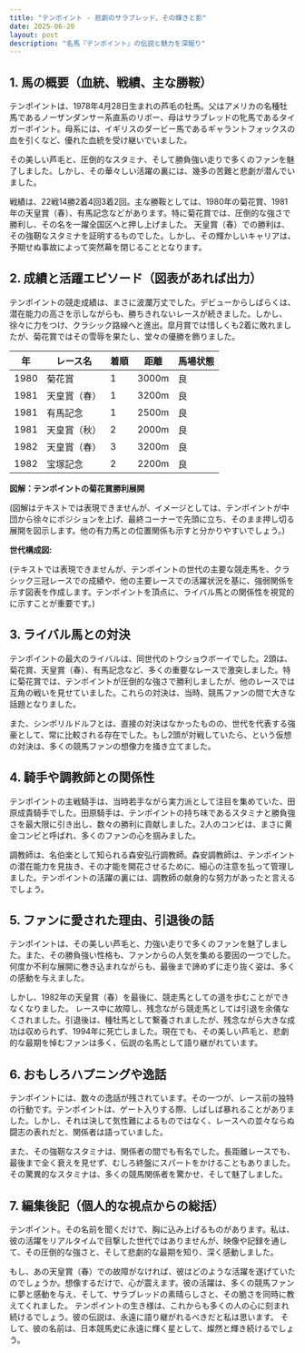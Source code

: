 ```yaml
---
title: "テンポイント - 悲劇のサラブレッド、その輝きと影"
date: 2025-06-20
layout: post
description: "名馬『テンポイント』の伝説と魅力を深堀り"
---
```


## 1. 馬の概要（血統、戦績、主な勝鞍）

テンポイントは、1978年4月28日生まれの芦毛の牡馬。父はアメリカの名種牡馬であるノーザンダンサー系直系のリボー、母はサラブレッドの牝馬であるタイガーポイント。母系には、イギリスのダービー馬であるギャラントフォックスの血を引くなど、優れた血統を受け継いでいました。

その美しい芦毛と、圧倒的なスタミナ、そして勝負強い走りで多くのファンを魅了しました。しかし、その華々しい活躍の裏には、幾多の苦難と悲劇が潜んでいました。

戦績は、22戦14勝2着4回3着2回。主な勝鞍としては、1980年の菊花賞、1981年の天皇賞（春）、有馬記念などがあります。特に菊花賞では、圧倒的な強さで勝利し、その名を一躍全国区へと押し上げました。  天皇賞（春）での勝利は、その強靭なスタミナを証明するものでした。しかし、その輝かしいキャリアは、予期せぬ事故によって突然幕を閉じることとなります。


## 2. 成績と活躍エピソード（図表があれば出力）

テンポイントの競走成績は、まさに波瀾万丈でした。デビューからしばらくは、潜在能力の高さを示しながらも、勝ちきれないレースが続きました。しかし、徐々に力をつけ、クラシック路線へと進出。皐月賞では惜しくも2着に敗れましたが、菊花賞ではその雪辱を果たし、堂々の優勝を飾りました。

| 年 | レース名             | 着順 | 距離 | 馬場状態 |
|---|----------------------|-----|-----|---------|
| 1980 | 菊花賞               | 1   | 3000m| 良      |
| 1981 | 天皇賞（春）         | 1   | 3200m| 良      |
| 1981 | 有馬記念             | 1   | 2500m| 良      |
| 1981 | 天皇賞（秋）         | 2   | 2000m| 良      |
| 1982 | 天皇賞（春）         | 3   | 3200m| 良      |
| 1982 | 宝塚記念             | 2   | 2200m| 良      |


**図解：テンポイントの菊花賞勝利展開**

(図解はテキストでは表現できませんが、イメージとしては、テンポイントが中団から徐々にポジションを上げ、最終コーナーで先頭に立ち、そのまま押し切る展開を図示します。他の有力馬との位置関係も示すと分かりやすいでしょう。)


**世代構成図:**

(テキストでは表現できませんが、テンポイントの世代の主要な競走馬を、クラシック三冠レースでの成績や、他の主要レースでの活躍状況を基に、強弱関係を示す図表を作成します。テンポイントを頂点に、ライバル馬との関係性を視覚的に示すことが重要です。)


## 3. ライバル馬との対決

テンポイントの最大のライバルは、同世代のトウショウボーイでした。2頭は、菊花賞、天皇賞（春）、有馬記念など、多くの重要なレースで激突しました。特に菊花賞では、テンポイントが圧倒的な強さで勝利しましたが、他のレースでは互角の戦いを見せていました。これらの対決は、当時、競馬ファンの間で大きな話題となりました。

また、シンボリルドルフとは、直接の対決はなかったものの、世代を代表する強豪として、常に比較される存在でした。もし2頭が対戦していたら、という仮想の対決は、多くの競馬ファンの想像力を掻き立てました。


## 4. 騎手や調教師との関係性

テンポイントの主戦騎手は、当時若手ながら実力派として注目を集めていた、田原成貴騎手でした。田原騎手は、テンポイントの持ち味であるスタミナと勝負強さを最大限に引き出し、数々の勝利に貢献しました。2人のコンビは、まさに黄金コンビと呼ばれ、多くのファンの心を掴みました。

調教師は、名伯楽として知られる森安弘行調教師。森安調教師は、テンポイントの潜在能力を見抜き、その才能を開花させるために、細心の注意を払って管理しました。テンポイントの活躍の裏には、調教師の献身的な努力があったと言えるでしょう。


## 5. ファンに愛された理由、引退後の話

テンポイントは、その美しい芦毛と、力強い走りで多くのファンを魅了しました。また、その勝負強い性格も、ファンからの人気を集める要因の一つでした。何度か不利な展開に巻き込まれながらも、最後まで諦めずに走り抜く姿は、多くの感動を与えました。

しかし、1982年の天皇賞（春）を最後に、競走馬としての道を歩むことができなくなりました。  レース中に故障し、残念ながら競走馬としては引退を余儀なくされました。引退後は、種牡馬として繋養されましたが、残念ながら大きな成功は収められず、1994年に死亡しました。現在でも、その美しい芦毛と、悲劇的な最期を悼むファンは多く、伝説の名馬として語り継がれています。


## 6. おもしろハプニングや逸話

テンポイントには、数々の逸話が残されています。その一つが、レース前の独特の行動です。テンポイントは、ゲート入りする際、しばしば暴れることがありました。しかし、それは決して気性難によるものではなく、レースへの並々ならぬ闘志の表れだと、関係者は語っていました。

また、その強靭なスタミナは、関係者の間でも有名でした。長距離レースでも、最後まで全く衰えを見せず、むしろ終盤にスパートをかけることもありました。その驚異的なスタミナは、多くの競馬関係者を驚かせ、そして魅了しました。


## 7. 編集後記（個人的な視点からの総括）

テンポイント。その名前を聞くだけで、胸に込み上げるものがあります。私は、彼の活躍をリアルタイムで目撃した世代ではありませんが、映像や記録を通して、その圧倒的な強さと、そして悲劇的な最期を知り、深く感動しました。

もし、あの天皇賞（春）での故障がなければ、彼はどのような活躍を遂げていたのでしょうか。想像するだけで、心が震えます。彼の活躍は、多くの競馬ファンに夢と感動を与え、そして、サラブレッドの素晴らしさと、その脆さを同時に教えてくれました。  テンポイントの生き様は、これからも多くの人の心に刻まれ続けるでしょう。彼の伝説は、永遠に語り継がれるべきだと私は思います。  そして、彼の名前は、日本競馬史に永遠に輝く星として、燦然と輝き続けるでしょう。
